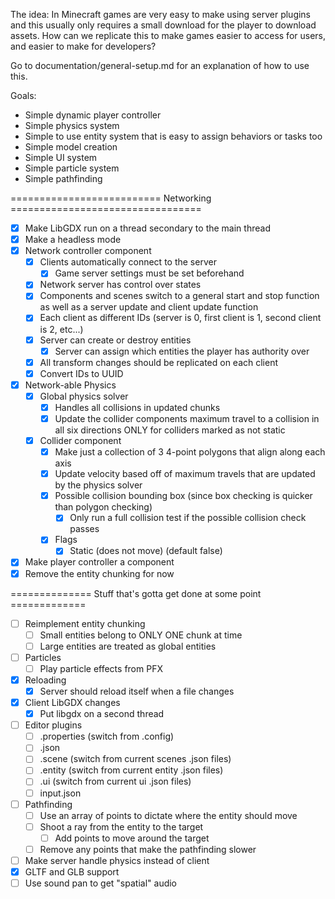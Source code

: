 The idea: In Minecraft games are very easy to make using server plugins and this usually only requires a small download for the player to download assets.  How can we replicate this to make games easier to access for users, and easier to make for developers?

Go to documentation/general-setup.md for an explanation of how to use this.

Goals:
- Simple dynamic player controller
- Simple physics system
- Simple to use entity system that is easy to assign behaviors or tasks too
- Simple model creation
- Simple UI system
- Simple particle system
- Simple pathfinding

========================== Networking =================================
- [x] Make LibGDX run on a thread secondary to the main thread
- [x] Make a headless mode
- [x] Network controller component
  - [x] Clients automatically connect to the server
    - [x] Game server settings must be set beforehand
  - [x] Network server has control over states
  - [x] Components and scenes switch to a general start and stop function as well as a server update and client update function
  - [x] Each client as different IDs (server is 0, first client is 1, second client is 2, etc...)
  - [x] Server can create or destroy entities
    - [x] Server can assign which entities the player has authority over
  - [x] All transform changes should be replicated on each client
  - [x] Convert IDs to UUID
- [x] Network-able Physics
  - [x] Global physics solver
    - [x] Handles all collisions in updated chunks
    - [x] Update the collider components maximum travel to a collision in all six directions ONLY for colliders marked as not static
  - [x] Collider component
    - [x] Make just a collection of 3 4-point polygons that align along each axis
    - [x] Update velocity based off of maximum travels that are updated by the physics solver
    - [x] Possible collision bounding box (since box checking is quicker than polygon checking)
      - [x] Only run a full collision test if the possible collision check passes
    - [x] Flags
      - [x] Static (does not move) (default false)
- [x] Make player controller a component
- [x] Remove the entity chunking for now

============== Stuff that's gotta get done at some point =============
- [ ] Reimplement entity chunking
  - [ ] Small entities belong to ONLY ONE chunk at time
  - [ ] Large entities are treated as global entities
- [ ] Particles
  - [ ] Play particle effects from PFX
- [x] Reloading
  - [x] Server should reload itself when a file changes
- [x] Client LibGDX changes
  - [x] Put libgdx on a second thread
- [ ] Editor plugins
  - [ ] .properties (switch from .config)
  - [ ] .json
  - [ ] .scene (switch from current scenes .json files)
  - [ ] .entity (switch from current entity .json files)
  - [ ] .ui (switch from current ui .json files)
  - [ ] input.json
- [ ] Pathfinding
  - [ ] Use an array of points to dictate where the entity should move
  - [ ] Shoot a ray from the entity to the target
    - [ ] Add points to move around the target
  - [ ] Remove any points that make the pathfinding slower
- [ ] Make server handle physics instead of client
- [x] GLTF and GLB support
- [ ] Use sound pan to get "spatial" audio
